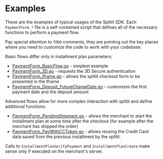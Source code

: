 # Examples

These are the examples of typical usages of the Splitit SDK. Each `PaymentForm_*` file is a self-contained script that defines all of the necessary functions to perform a payment flow.

Pay special attention to `TODO` comments, they are pointing out the key places where you need to customize the code to work with your codebase.

Basic flows differ only in installment plan parameters:
* [PaymentForm_BasicFlow.go](PaymentForm_BasicFlow.go) - simplest example
* [PaymentForm_3D.go](PaymentForm_3D.go) - requests the 3D Secure authentication
* [PaymentForm_Iframe.go](PaymentForm_Iframe.go) - allows the splitit checkout form to be presented in the Iframe
* [PaymentForm_Deposit_FutureChargeDate.go](PaymentForm_Deposit_FutureChargeDate.go) - customizes the first payment date and the deposit amount

Advanced flows allow for more complex interaction with splitit and define additional functions:
* [PaymentForm_PendingShipment.go](PaymentForm_PendingShipment.go) - allows the merchant to start the installment plan at some time after the checkout (for example after the merchant has shipped the order)
* [PaymentForm_PayWithCCToken.go](PaymentForm_PayWithCCToken.go) - allows reusing the Credit Card data saved from the previous installment by the splitit.

Calls to `InstallmentPlanVerifyPayment` and `InstallmentPlanCreate` make sense only if executed on the merchant's server.
